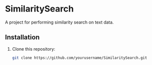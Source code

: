 # SimilaritySearch

A project for performing similarity search on text data.

## Installation

1. Clone this repository:
   ```bash
   git clone https://github.com/yourusername/SimilaritySearch.git